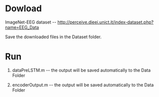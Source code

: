 # Dowload
ImageNet-EEG dataset -- http://perceive.dieei.unict.it/index-dataset.php?name=EEG_Data

Save the downloaded files in the Dataset folder.
# Run
1. dataPreLSTM.m --	the output will be saved automatically to the Data Folder

2. encoderOutput.m -- the output will be saved  automatically to the Data Folder
